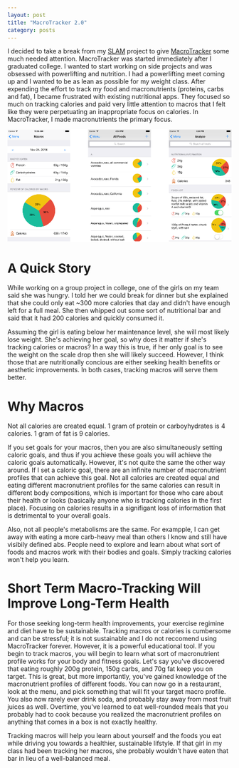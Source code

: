 ```yaml
---
layout: post
title: "MacroTracker 2.0"
category: posts
---
```


I decided to take a break from my [SLAM][slam] project to give [MacroTracker][MT] some much needed attention. MacroTracker was started immediately after I graduated college. I wanted to start working on side projects and was obsessed with powerlifting and nutrition. I had a powerlifting meet coming up and I wanted to be as lean as possible for my weight class. After expending the effort to track my food and macronutrients (proteins, carbs and fat), I became frustrated with existing nutritional apps. They focused so much on tracking calories and paid very little attention to macros that I felt like they were perpetuating an inappropriate focus on calories. In MacroTracker, I made macronutrients the primary focus.

![Image 1](/images/macrotracker.png)

# A Quick Story

While working on a group project in college, one of the girls on my team said she was hungry. I told her we could break for dinner but she explained that she could only eat ~300 more calories that day and didn't have enough left for a full meal. She then whipped out some sort of nutritional bar and said that it had 200 calories and quickly consumed it.

Assuming the girl is eating below her maintenance level, she will most likely lose weight. She's achieving her goal, so why does it matter if she's tracking calories or macros? In a way this is true, if her only goal is to see the weight on the scale drop then she will likely succeed. However, I think those that are nutritionally concious are either seeking health benefits or aesthetic improvements. In both cases, tracking macros will serve them better.

# Why Macros

Not all calories are created equal. 1 gram of protein or carboyhydrates is 4 calories. 1 gram of fat is 9 calories.

If you set goals for your macros, then you are also simultaneously setting caloric goals, and thus if you achieve these goals you will achieve the caloric goals automatically. However, it's not quite the same the other way around. If I set a caloric goal, there are an infinite number of macronutrient profiles that can achieve this goal. Not all calories are created equal and eating different macronutrient profiles for the same calories can result in different body compositions, which is important for those who care about their health or looks (basically anyone who is tracking calories in the first place). Focusing on calories results in a signifigant loss of information that is detrimental to your overall goals.

Also, not all people's metabolisms are the same. For exampple, I can get away with eating a more carb-heavy meal than others I know and still have visibily defined abs. People need to explore and learn about what sort of foods and macros work with their bodies and goals. Simply tracking calories won't help you learn.

# Short Term Macro-Tracking Will Improve Long-Term Health

For those seeking long-term health improvements, your exercise regimine and diet have to be sustainable. Tracking macros or calories is cumbersome and can be stressful; it is not sustainable and I do not reccomend using MacroTracker forever. However, it is a powerful educational tool. If you begin to track macros, you will begin to learn what sort of macronutrient profile works for your body and fitness goals. Let's say you've discovered that eating roughly 200g protein, 150g carbs, and 70g fat keep you on target. This is great, but more importantly, you've gained knowledge of the macronutrient profiles of different foods. You can now go in a restaurant, look at the menu, and pick something that will fit your target macro profile. You also now rarely ever drink soda, and probably stay away from most fruit juices as well. Overtime, you've learned to eat well-rounded meals that you probably had to cook because you realized the macronutrient profiles on anything that comes in a box is not exactly healthy.

Tracking macros will help you learn about yourself and the foods you eat while driving you towards a healthier, sustainable lifstyle. If that girl in my class had been tracking her macros, she probably wouldn't have eaten that bar in lieu of a well-balanced meal.

[slam]: http://en.wikipedia.org/wiki/Simultaneous_localization_and_mapping
[MT]: https://itunesconnect.apple.com/WebObjects/iTunesConnect.woa/ra/ng/app/595564255
